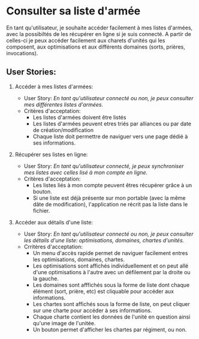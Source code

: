 # Consulter sa liste d'armée

En tant qu'utilisateur, je souhaite accéder facilement à mes listes d'armées, avec la possibiltés de les récupérer en ligne si je suis connecté. A partir de celles-ci je peux accéder facilement aux charets d'unités qui les composent, aux optimisations et aux différents domaines (sorts, prières, invocations). 

## User Stories:

1. Accéder à mes listes d'armées:
    - User Story:
    *En tant qu'utilisateur connecté ou non, je peux consulter mes différentes listes d'armées.*
    - Critères d'acceptation:
        - Les listes d'armées doivent être listés
        - Les listes d'armées peuvent etres triés par alliances ou par date de création/modification
        - Chaque liste doit permettre de naviguer vers une page dédié à ses informations.

2. Récupérer ses listes en ligne:
    - User Story:
    *En tant qu'utilisateur connecté, je peux synchroniser mes listes avec celles lisé à mon compte en ligne.*
    - Critères d'acceptation:
        - Les listes liés à mon compte peuvent êtres récupérer grâce à un bouton.
        - Si une liste est déjà présente sur mon portable (avec la même dâte de modification), l'application ne récrit pas la liste dans le fichier.

3. Accéder aux détails d'une liste:
    - User Story: 
    *En tant qu'utilisateur connecté ou non, je peux consulter les détails d'une liste: optimisations, domaines, chartes d'unités.* 
    - Crritères d'acceptation:
        - Un menu d'accès rapide permet de naviguer facilement entres les optimisations, domaines, chartes.
        - Les optimisations sont affichés individuellement et on peut allé d'une optimisations à l'autre avec un défilement par la droite ou la gauche.
        - Les domaines sont afffichés sous la forme de liste dont chaque élément (sort, prière, etc) est cliquable pour accéder aux informations.
        - Les chartes sont affichés sous la forme de liste, on peut cliquer sur une charte pour accéder à ses informations.
        - Chaque charte contient les données de l'unité en question ainsi qu'une image de l'unitée. 
        - Un bouton permet d'afficher les chartes par régiment, ou non. 